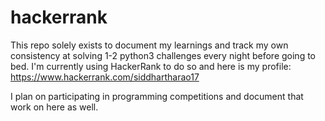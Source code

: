 # hackerrank
This repo solely exists to document my learnings and track my own consistency at solving 1-2 python3 challenges every night before going to bed. I'm currently using HackerRank to do so and here is my profile: https://www.hackerrank.com/siddhartharao17

I plan on participating in programming competitions and document that work on here as well.
